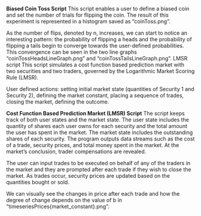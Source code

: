 **Biased Coin Toss Script**
This script enables a user to define a biased coin and set the number of trials for flipping the coin. The result of this experiment is represented in a histogram saved as “coinToss.png”. 

As the number of flips, denoted by n, increases, we can start to notice an interesting pattern:  the probability of flipping a heads and the probability of flipping a tails begin to converge towards the user-defined probabilities. This convergence can be seen in the two line graphs “coinTossHeadsLineGraph.png” and “coinTossTailsLineGraph.png”. 
LMSR script
This script simulates a cost function based prediction market with two securities and two traders, governed by the Logarithmic Market Scoring Rule (LMSR). 

User defined actions: setting initial market state (quantities of Security 1 and Security 2), defining the market constant, placing a sequence of trades, closing the market, defining the outcome.

**Cost Function Based Prediction Market (LMSR) Script**
The script keeps track of both user states and the market state. The user state includes the quantity of shares each user owns for each security and the total amount the user has spent in the market. The market state includes the outstanding shares of each security. The program outputs data streams such as the cost of a trade, security prices, and total money spent in the market. At the market’s conclusion, trader compensations are revealed. 

The user can input trades to be executed on behalf of any of the traders in the market and they are prompted after each trade if they wish to close the market. As trades occur, security prices are updated based on the quantities bought or sold.

We can visually see the changes in price after each trade and how the degree of change depends on the value of b in “timeseriesPrices{market_constant}.png”.

